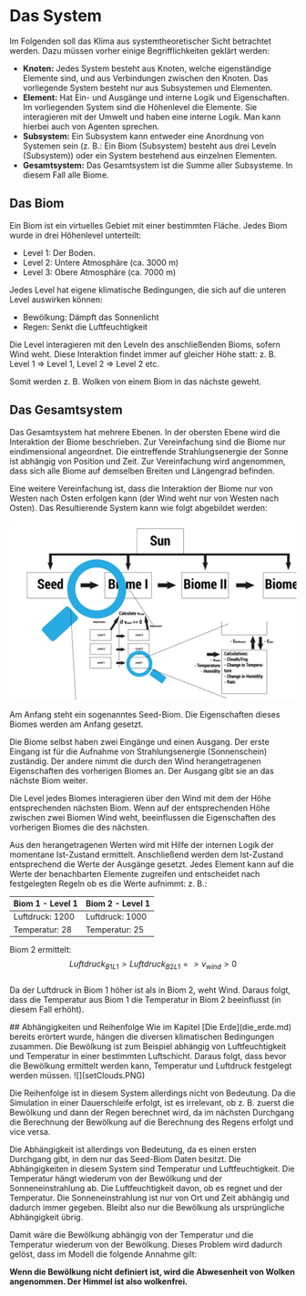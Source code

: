 # Das System

Im Folgenden soll das Klima aus systemtheoretischer Sicht betrachtet werden. Dazu müssen vorher einige Begrifflichkeiten geklärt werden:
* **Knoten:** Jedes System besteht aus Knoten, welche eigenständige Elemente sind, und aus Verbindungen zwischen den Knoten. Das vorliegende System besteht nur aus Subsystemen und Elementen.
* **Element:** Hat Ein- und Ausgänge und interne Logik und Eigenschaften. Im vorliegenden System sind die Höhenlevel die Elemente. Sie interagieren mit der Umwelt und haben eine interne Logik. Man kann hierbei auch von Agenten sprechen.
* **Subsystem:** Ein Subsystem kann entweder eine Anordnung von Systemen sein (z. B.: Ein Biom (Subsystem) besteht aus drei Leveln (Subsystem)) oder ein System bestehend aus einzelnen Elementen.
* **Gesamtsystem:** Das Gesamtsystem ist die Summe aller Subsysteme. In diesem Fall alle Biome.


## Das Biom
Ein Biom ist ein virtuelles Gebiet mit einer bestimmten Fläche. Jedes Biom wurde in drei Höhenlevel unterteilt: 
- Level 1: Der Boden.
- Level 2: Untere Atmosphäre (ca. 3000 m)
- Level 3: Obere Atmosphäre (ca. 7000 m)

Jedes Level hat eigene klimatische Bedingungen, die sich auf die unteren Level auswirken können:
- Bewölkung: Dämpft das Sonnenlicht
- Regen: Senkt die Luftfeuchtigkeit

Die Level interagieren mit den Leveln des anschließenden Bioms, sofern Wind weht. Diese Interaktion findet immer auf gleicher Höhe statt: z. B. Level 1 => Level 1, Level 2 => Level 2 etc.

Somit werden z. B. Wolken von einem Biom in das nächste geweht.

<div style="page-break-after: always;"></div>


## Das Gesamtsystem
Das Gesamtsystem hat mehrere Ebenen. In der obersten Ebene wird die Interaktion der Biome beschrieben. Zur Vereinfachung sind die Biome nur eindimensional angeordnet.
Die eintreffende Strahlungsenergie der Sonne ist abhängig von Position und Zeit. Zur Vereinfachung wird angenommen, dass sich alle Biome auf demselben Breiten und Längengrad befinden.

Eine weitere Vereinfachung ist, dass die Interaktion der Biome nur von Westen nach Osten erfolgen kann (der Wind weht nur von Westen nach Osten).
Das Resultierende System kann wie folgt abgebildet werden:

![Das System abgebildet](system.jpg)

Am Anfang steht ein sogenanntes Seed-Biom. Die Eigenschaften dieses Biomes werden am Anfang gesetzt. 

Die Biome selbst haben zwei Eingänge und einen Ausgang. Der erste Eingang ist für die Aufnahme von Strahlungsenergie (Sonnenschein) zuständig. Der andere nimmt die durch den Wind herangetragenen Eigenschaften des vorherigen Biomes an. Der Ausgang gibt sie an das nächste Biom weiter.

Die Level jedes Biomes interagieren über den Wind mit dem der Höhe entsprechenden nächsten Biom. Wenn auf der entsprechenden Höhe zwischen zwei Biomen Wind weht, beeinflussen die Eigenschaften des vorherigen Biomes die des nächsten.

Aus den herangetragenen Werten wird mit Hilfe der internen Logik der momentane Ist-Zustand ermittelt. Anschließend werden dem Ist-Zustand entsprechend die Werte der Ausgänge gesetzt.
Jedes Element kann auf die Werte der benachbarten Elemente zugreifen und entscheidet nach festgelegten Regeln ob es die Werte aufnimmt:
z. B.:

| Biom 1 - Level 1 | Biom 2 - Level 1 |
| -- | -- |
| Luftdruck: 1200 | Luftdruck: 1000 |
| Temperatur: 28 | Temperatur: 25  ||

Biom 2 ermittelt:<br/>
$$Luftdruck_{B1L1}>Luftdruck_{B2L1} => v_{wind}>0$$<br/>
Da der Luftdruck in Biom 1 höher ist als in Biom 2, weht Wind. 
Daraus folgt, dass die Temperatur aus Biom 1 die Temperatur in Biom 2 beeinflusst (in diesem Fall erhöht).

<div style="page-break-after: always;"></div>
## Abhängigkeiten und Reihenfolge
Wie im Kapitel [Die Erde](die_erde.md) bereits erörtert wurde, hängen die diversen klimatischen Bedingungen zusammen. 
Die Bewölkung ist zum Beispiel abhängig von Luftfeuchtigkeit und Temperatur in einer bestimmten Luftschicht. Daraus folgt, dass bevor die Bewölkung ermittelt werden kann, Temperatur und Luftdruck festgelegt werden müssen. 
![](setClouds.PNG)

Die Reihenfolge ist in diesem System allerdings nicht von Bedeutung. 
Da die Simulation in einer Dauerschleife erfolgt, ist es irrelevant, ob z. B. zuerst die Bewölkung und dann der Regen berechnet wird, da im nächsten Durchgang die Berechnung der Bewölkung auf die Berechnung des Regens erfolgt und vice versa.

Die Abhängigkeit ist allerdings von Bedeutung, da es einen ersten Durchgang gibt, in dem nur das Seed-Biom Daten besitzt. Die Abhängigkeiten in diesem System sind Temperatur und Luftfeuchtigkeit. Die Temperatur hängt wiederum von der Bewölkung und der Sonneneinstrahlung ab. Die Luftfeuchtigkeit davon, ob es regnet und der Temperatur. Die Sonneneinstrahlung ist nur von Ort und Zeit abhängig und dadurch immer gegeben. Bleibt also nur die Bewölkung als ursprüngliche Abhängigkeit übrig.

Damit wäre die Bewölkung abhängig von der Temperatur und die Temperatur wiederum von der Bewölkung. Dieses Problem wird dadurch gelöst, dass im Modell die folgende Annahme gilt:

**Wenn die Bewölkung nicht definiert ist, wird die Abwesenheit von Wolken angenommen. Der Himmel ist also wolkenfrei.**


